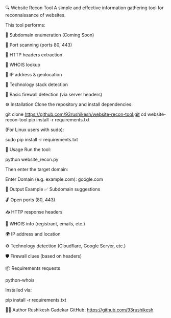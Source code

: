 🔍 Website Recon Tool
A simple and effective information gathering tool for reconnaissance of websites.

This tool performs:

🔸 Subdomain enumeration (Coming Soon)

🔸 Port scanning (ports 80, 443)

🔸 HTTP headers extraction

🔸 WHOIS lookup

🔸 IP address & geolocation

🔸 Technology stack detection

🔸 Basic firewall detection (via server headers)

⚙️ Installation
Clone the repository and install dependencies:

git clone https://github.com/93rushikesh/website-recon-tool.git
cd website-recon-tool
pip install -r requirements.txt

(For Linux users with sudo):

sudo pip install -r requirements.txt

🚀 Usage
Run the tool:

python website_recon.py

Then enter the target domain:

Enter Domain (e.g. example.com): google.com

🧾 Output Example
✅ Subdomain suggestions

🔓 Open ports (80, 443)

📥 HTTP response headers

🧾 WHOIS info (registrant, emails, etc.)

🌍 IP address and location

⚙️ Technology detection (Cloudflare, Google Server, etc.)

🛡️ Firewall clues (based on headers)

📦 Requirements
requests

python-whois

Installed via:

pip install -r requirements.txt

👨‍💻 Author
Rushikesh Gadekar
GitHub: https://github.com/93rushikesh
